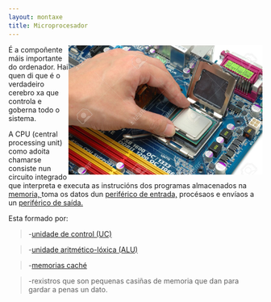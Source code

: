 ```yaml
---
layout: montaxe
title: Microprocesador
---
```


<img style="float: right;" alt="xerarquía de memoria" src="/imaxes/micro.jpg" height="256px">

É a compoñente máis importante do ordenador. Hai quen di que é o verdadeiro  cerebro  xa que controla e goberna todo o sistema.

 A CPU (central processing unit) como adoita chamarse consiste nun circuito integrado que interpreta e executa as instrucións dos programas almacenados na [memoria, ]({{site.url}}/montaxe/RAM)  toma os datos dun [periférico de entrada,]({{site.url}}/montaxe/I-O) procésaos  e envíaos a un [periférico de saída.]({{site.url}}/montaxe/I-O)

Esta formado por:

> -[unidade de control (UC)]({{site.url}}/montaxe/UC)

> -[unidade aritmético-lóxica (ALU)]({{site.url}}/montaxe/ALU)

> -[memorias caché]({{site.url}}/montaxe/cache)

> -rexistros que son pequenas casiñas de memoria que dan para gardar a penas un dato.
